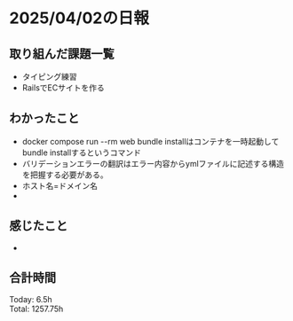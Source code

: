 # 2025/04/02の日報
## 取り組んだ課題一覧
* タイピング練習
*  RailsでECサイトを作る
## わかったこと
* docker compose run --rm web bundle installはコンテナを一時起動してbundle installするというコマンド
* バリデーションエラーの翻訳はエラー内容からymlファイルに記述する構造を把握する必要がある。
* ホスト名=ドメイン名
* 
## 感じたこと
* 
##  合計時間 
Today: 6.5h<br>
Total: 1257.75h
